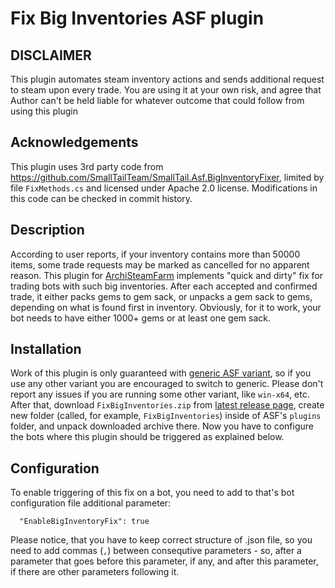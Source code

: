 
# Fix Big Inventories ASF plugin

## DISCLAIMER

This plugin automates steam inventory actions and sends additional request to steam upon every trade. You are using it at your own risk, and agree that Author can't be held liable for whatever outcome that could follow from using this plugin

## Acknowledgements

This plugin uses 3rd party code from https://github.com/SmallTailTeam/SmallTail.Asf.BigInventoryFixer, limited by file `FixMethods.cs` and licensed under Apache 2.0 license. Modifications in this code can be checked in commit history.

## Description

According to user reports, if your inventory contains more than 50000 items, some trade requests may be marked as cancelled for no apparent reason. This plugin for [ArchiSteamFarm](https://github.com/JustArchiNet/ArchiSteamFarm) implements "quick and dirty" fix for trading bots with such big inventories. 
After each accepted and confirmed trade, it either packs gems to gem sack, or unpacks a gem sack to gems, depending on what is found first in inventory.
Obviously, for it to work, your bot needs to have either 1000+ gems or at least one gem sack.

## Installation

Work of this plugin is only guaranteed with [generic ASF variant](https://github.com/JustArchiNET/ArchiSteamFarm/wiki/Setting-up#generic-setup), so if you use any other variant you are encouraged to switch to generic. Please don't report any issues if you are running some other variant, like `win-x64`, etc.
After that, download `FixBigInventories.zip` from [latest release page](https://github.com/CatPoweredPlugins/FixBigInventories/releases/latest), create new folder (called, for example, `FixBigInventories`) inside of ASF's `plugins` folder, and unpack downloaded archive there.
Now you have to configure the bots where this plugin should be triggered as explained below.

## Configuration

To enable triggering of this fix on a bot, you need to add to that's bot configuration file additional parameter:

```
  "EnableBigInventoryFix": true
```
Please notice, that you have to keep correct structure of .json file, so you need to add commas (`,`) between consequtive parameters - so, after a parameter that goes before this parameter, if any, and after this parameter, if there are other parameters following it.
